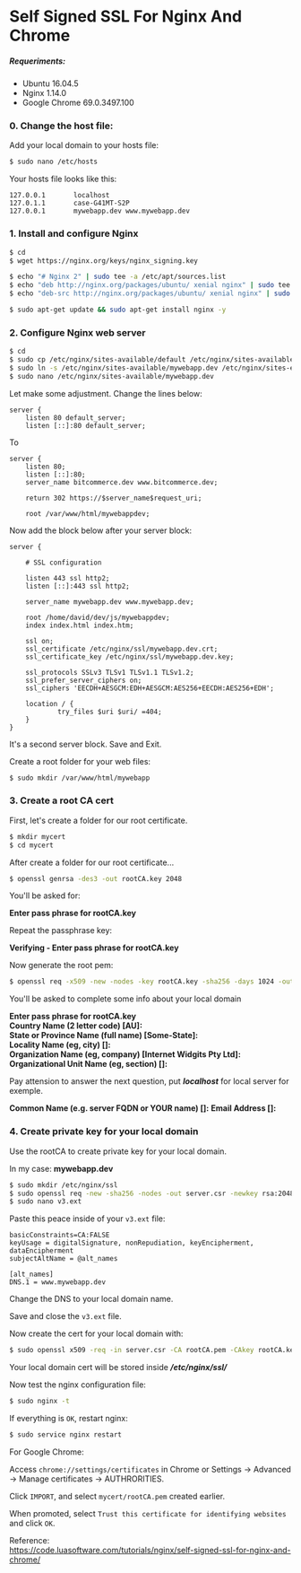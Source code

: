 
# Self Signed SSL For Nginx And Chrome

##### Requeriments:

* Ubuntu 16.04.5
* Nginx 1.14.0
* Google Chrome 69.0.3497.100

### 0. Change the host file:

Add your local domain to your hosts file:

```sh
$ sudo nano /etc/hosts
```
Your hosts file looks like this:

```
127.0.0.1       localhost
127.0.1.1       case-G41MT-S2P
127.0.0.1       mywebapp.dev www.mywebapp.dev
```


### 1. Install and configure Nginx


```sh
$ cd
$ wget https://nginx.org/keys/nginx_signing.key

$ echo "# Nginx 2" | sudo tee -a /etc/apt/sources.list
$ echo "deb http://nginx.org/packages/ubuntu/ xenial nginx" | sudo tee -a /etc/apt/sources.list
$ echo "deb-src http://nginx.org/packages/ubuntu/ xenial nginx" | sudo tee -a /etc/apt/sources.list

$ sudo apt-get update && sudo apt-get install nginx -y
```


### 2. Configure Nginx web server

```sh
$ cd
$ sudo cp /etc/nginx/sites-available/default /etc/nginx/sites-available/mywebapp.dev
$ sudo ln -s /etc/nginx/sites-available/mywebapp.dev /etc/nginx/sites-enabled/
$ sudo nano /etc/nginx/sites-available/mywebapp.dev
```

Let make some adjustment. Change the lines below:

```
server {
    listen 80 default_server;
    listen [::]:80 default_server;
```

To

```
server {
    listen 80;
    listen [::]:80;
    server_name bitcommerce.dev www.bitcommerce.dev;

    return 302 https://$server_name$request_uri;

    root /var/www/html/mywebappdev;
```

Now add the block below after your server block:

```
server {

    # SSL configuration

    listen 443 ssl http2;
    listen [::]:443 ssl http2;

    server_name mywebapp.dev www.mywebapp.dev;

    root /home/david/dev/js/mywebappdev;
    index index.html index.htm;

    ssl on;
    ssl_certificate /etc/nginx/ssl/mywebapp.dev.crt;
    ssl_certificate_key /etc/nginx/ssl/mywebapp.dev.key;

    ssl_protocols SSLv3 TLSv1 TLSv1.1 TLSv1.2;
    ssl_prefer_server_ciphers on;
    ssl_ciphers 'EECDH+AESGCM:EDH+AESGCM:AES256+EECDH:AES256+EDH';

    location / {
            try_files $uri $uri/ =404;
    }
}
```

It's a second server block. Save and Exit.

Create a root folder for your web files:

```sh
$ sudo mkdir /var/www/html/mywebapp
```


### 3. Create a root CA cert

First, let's create a folder for our root certificate.

```sh
$ mkdir mycert
$ cd mycert
```

After create a folder for our root certificate...

```sh
$ openssl genrsa -des3 -out rootCA.key 2048
```

You'll be asked for:

**Enter pass phrase for rootCA.key**

Repeat the passphrase key:

**Verifying - Enter pass phrase for rootCA.key**

Now generate the root pem:

```sh
$ openssl req -x509 -new -nodes -key rootCA.key -sha256 -days 1024 -out rootCA.pem
```

You'll be asked to complete some info about your local domain

**Enter pass phrase for rootCA.key**  
**Country Name (2 letter code) [AU]:**  
**State or Province Name (full name) [Some-State]:**  
**Locality Name (eg, city) []:**  
**Organization Name (eg, company) [Internet Widgits Pty Ltd]:**  
**Organizational Unit Name (eg, section) []:**  


Pay attension to answer the next question, put ***localhost*** for local server for exemple.

**Common Name (e.g. server FQDN or YOUR name) []:** 
**Email Address []:**


### 4. Create private key for your local domain

Use the rootCA to create private key for your local domain.

In my case: **mywebapp.dev**

```sh
$ sudo mkdir /etc/nginx/ssl
$ sudo openssl req -new -sha256 -nodes -out server.csr -newkey rsa:2048 -keyout /etc/nginx/ssl/mywebapp.dev.key
$ sudo nano v3.ext
```

Paste this peace inside of your `v3.ext` file:

```authorityKeyIdentifier=keyid,issuer
basicConstraints=CA:FALSE
keyUsage = digitalSignature, nonRepudiation, keyEncipherment, dataEncipherment
subjectAltName = @alt_names

[alt_names]
DNS.1 = www.mywebapp.dev
```

Change the DNS to your local domain name.

Save and close the `v3.ext` file.

Now create the cert for your local domain with:

```sh
$ sudo openssl x509 -req -in server.csr -CA rootCA.pem -CAkey rootCA.key -CAcreateserial -out /etc/nginx/ssl/mywebapp.dev.crt -days 1000 -sha256 -extfile v3.ext
```

Your local domain cert will be stored inside ***/etc/nginx/ssl/***

Now test the nginx configuration file:

```sh
$ sudo nginx -t
```

If everything is `OK`, restart nginx:

```sh
$ sudo service nginx restart
```
For Google Chrome:

Access `chrome://settings/certificates` in Chrome or Settings -> Advanced -> Manage certificates -> AUTHRORITIES.

Click `IMPORT`, and select  `mycert/rootCA.pem` created earlier.

When promoted, select  `Trust this certificate for identifying websites` and click `OK`.

Reference:  
https://code.luasoftware.com/tutorials/nginx/self-signed-ssl-for-nginx-and-chrome/
